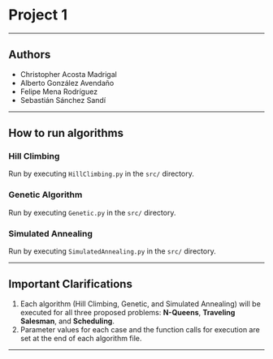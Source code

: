 # Project 1

---

## Authors

- Christopher Acosta Madrigal
- Alberto González Avendaño
- Felipe Mena Rodríguez
- Sebastián Sánchez Sandí

---

## How to run algorithms

### Hill Climbing

Run by executing `HillClimbing.py` in the `src/` directory.

### Genetic Algorithm

Run by executing `Genetic.py` in the `src/` directory.

### Simulated Annealing

Run by executing `SimulatedAnnealing.py` in the `src/` directory.

---

## Important Clarifications

1. Each algorithm (Hill Climbing, Genetic, and Simulated Annealing) will be executed for all three proposed problems: **N-Queens**, **Traveling Salesman**, and **Scheduling**.
2. Parameter values for each case and the function calls for execution are set at the end of each algorithm file.

---
